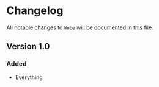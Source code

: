 # Changelog

All notable changes to `Wobe` will be documented in this file.

## Version 1.0

### Added
- Everything
